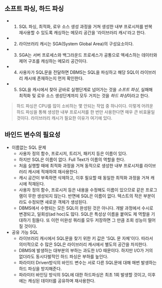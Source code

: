 소프트 파싱, 하드 파싱
-
- 1. SQL 파싱, 최적화, 로우 소스 생성 과정을 거쳐 생성한 내부 프로시저를 반복 재사용할 수 있도록 캐싱하는 메모리 공간을 '라이브러리 캐시'라고 한다.
- 2. 라이브러리 캐시는 SGA(System Global Area)의 구성요소이다.
- 3. SGA는 서버 프로세스와 백그라운드 프로세스가 공통으로 엑세스하는 데이터와 제어 구조를 캐싱하는 메모리 공간이다.
- 4. 사용자가 SQL문을 전달하면 DBMS는 SQL을 파싱하고 해당 SQL이 라이브러리 캐시에 존재하는지 먼저 확인한다.
- 5. SQL을 캐시에서 찾아 곧바로 실행단계로 넘어가는 것을 *소프트 파싱*, 실패해  최적화 및 로우 소스 생성단계까지 모두 거치는 것을 *하드 파싱*이라고 한다.

> 하드 파싱은 CPU를 많이 소비하는 몇 안되는 작업 중 하나이다. 이렇게 어려운 하드 파싱을 통해 생성한 내부 프로시저를 한 번만 사용한다면 매우 큰 비효율일 것이다. 라이브러리 캐시가 필요한 이유가 여기에 있다.

바인드 변수의 필요성
-
- 이름없는 SQL 문제
  - 사용자 정의 함수, 프로시저, 트리거, 패키지 등은 이름이 있다.
  - 하지만 SQL은 이름이 없다. Full Text가 이름의 역할을 한다.
  - 처음 실행할 때에 최적화 과정을 거쳐 동적으로 생성한 내부 프로시저를 라이브러리 캐시에 적재하여 재사용한다.
  - 캐시 공간이 부족하면 삭제하고, 이후 필요할 때 동일한 최적화 과정을 거쳐 캐시에 적재된다.
  - 사용자 정의 함수, 프로시저 등은 내용을 수정해도 이름이 있으므로 같은 프로그램이 무한 생성되지 않는다. 반면에 SQL은 이름이 없다. 텍스트의 작은 부분이라도 수정되면 새로운 객체가 생성된다.
  - DBMS에서 수행되는 모든 SQL이 완성된 것은 아니다. 개발 과정에서 수시로 변경되고, 일회성(ad hoc)도 많다. SQL은 특성상 이름을 붙여도 제 역할을 기대하기 힘들다. 또 이런 미완성 쿼리를 모두 저장하면 그 만큼 조회 성능이 떨어질 것이다.
- 공유 가능 SQL
  - 라이브러리 캐시에서 SQL문을 찾기 위한 키 값은 'SQL 문 자체'이다. 따라서 의미적으로 수 많은 SQL은 라이브러리 캐시에서 별도의 공간을 차지한다.
  - DBMS에 발생하는 대부분의 부하는 과도한 I/O 때문이다. 하지만 I/O가 거의 없더라도 동시다발적인 하드 파싱은 부하를 높인다.
  - 파라미터 Driven방식의 바인드 변수는 서로 다른 SQL문에 대해 매번 발생하는 하드 파싱을 방지해준다.
  - 파라미터 바인딩 방식의 SQL에 대한 하드파싱은 최초 1회 발생할 것이고, 이후에는 캐싱된 데이터를 공유하며 재사용한다.